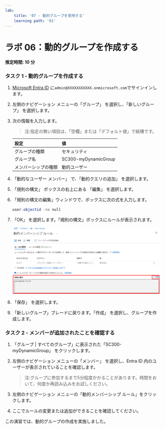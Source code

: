 ```yaml
---
lab:
    title: '07 - 動的グループを使用する'
    learning path: '01'
---
```


# ラボ 06：動的グループを作成する

#### 推定時間: 10 分

### タスク 1 - 動的グループを作成する

1. [Microsoft Entra ID]( https://portal.azure.com/#blade/Microsoft_AAD_IAM/ActiveDirectoryMenuBlade/Overview) に`admin@XXXXXXXXXXX.onmicrosoft.com`でサインインします。

2. 左側のナビゲーション メニューの「グループ」 を選択し、「新しいグループ」 を選択します。

3. 次の情報を入力します。

    > 注:指定の無い項目は、「空欄」または「デフォルト値」で結構です。

    | 設定                 | 値                   |
    | :------------------- | :------------------- |
    | グループの種類       | セキュリティ         |
    | グループ名           | SC300-myDynamicGroup |
    | メンバーシップの種類 | 動的ユーザー         |

7. 「動的なユーザー メンバー」 で、「動的クエリの追加」 を選択します。

8. 「規則の構文」 ボックスの右上にある 「編集」 を選択します。

9. 「規則の構文の編集」ウィンドウで、ボックスに次の式を入力します。

    ```powershell
    user.objectid -ne null
    ```

10. 「OK」 を選択します。「規則の構文」ボックスにルールが表示されます。

    ![規則の構文が強調表示されている「動的メンバーシップ ルール」ブレードを表示する画面イメージ](./media/lp1-mod3-dynamic-group-membership-rule.png)

8. 「保存」 を選択します。

9. 「新しいグループ」ブレードに戻ります。「作成」 を選択し、グループを作成します。

    

### タスク 2 - メンバーが追加されたことを確認する

1. 「グループ | すべてのグループ」に表示された「SC300-myDynamicGroup」 をクリックします。

2. 左側のナビゲーション メニューの「メンバー」 を選択し、Entra ID 内のユーザーが表示されていることを確認します。

   > 注:グループに参加するまで5分程度かかることがあります。時間をおいて、何度か再読み込みをお試しください。

3. 左側のナビゲーション メニューの「動的メンバーシップ ルール」をクリックします。

4. ここでルールの変更または追加ができることを確認してください。

   

この演習では、動的グループの作成を実施しました。
